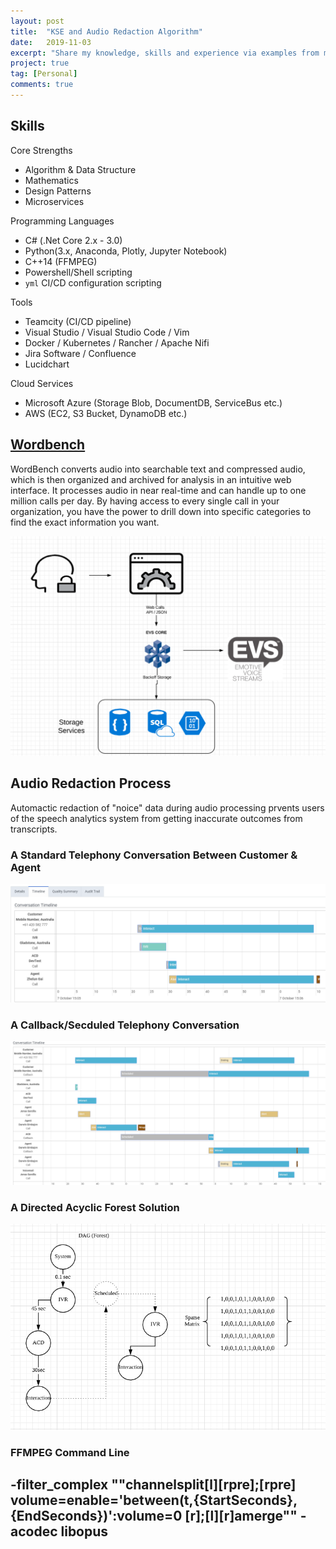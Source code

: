```yaml
---
layout: post
title:  "KSE and Audio Redaction Algorithm"
date:   2019-11-03
excerpt: "Share my knowledge, skills and experience via examples from my work."
project: true
tag: [Personal]
comments: true
---
```


## Skills

Core Strengths

* Algorithm & Data Structure
* Mathematics
* Design Patterns
* Microservices

Programming Languages

* C# (.Net Core 2.x - 3.0)
* Python(3.x, Anaconda, Plotly, Jupyter Notebook) 
* C++14 (FFMPEG) 
* Powershell/Shell scripting
* `yml` CI/CD configuration scripting

Tools

* Teamcity (CI/CD pipeline)
* Visual Studio / Visual Studio Code / Vim
* Docker / Kubernetes / Rancher / Apache Nifi
* Jira Software / Confluence
* Lucidchart

Cloud Services

* Microsoft Azure (Storage Blob, DocumentDB, ServiceBus etc.)
* AWS (EC2, S3 Bucket, DynamoDB etc.)

## [Wordbench](https://wordbench-dev-anz.calljourney.com/dashboard/CallJourney-Development/all)

WordBench converts audio into searchable text and compressed audio, which is then organized and archived for analysis in an intuitive web interface. It processes audio in near real-time and can handle up to one million calls per day. By having access to every single call in your organization, you have the power to drill down into specific categories to find the exact information you want.

![EVS](./assets/img/../../../assets/img/evs.png)

## Audio Redaction Process

Automactic redaction of "noice" data during audio processing prvents users of the speech analytics system from getting inaccurate outcomes from transcripts.


### A Standard Telephony Conversation Between Customer & Agent
![dash](./assets/img/../../../assets/img/purecloud-dash.png)


### A Callback/Secduled Telephony Conversation
![scheduled](./../assets/img/scheduled.png)

### A Directed Acyclic Forest Solution

![dag](./assets/../../assets/img/algorithm.png)

### FFMPEG Command Line
## -filter_complex ""channelsplit[l][rpre];[rpre] volume=enable='between(t,{StartSeconds},{EndSeconds})':volume=0 [r];[l][r]amerge"" -acodec libopus

